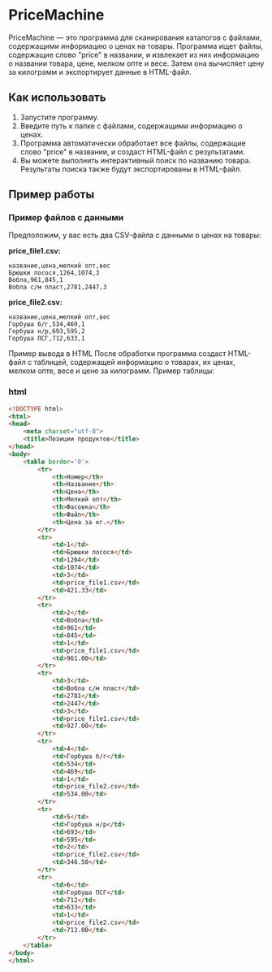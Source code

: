 # PriceMachine

PriceMachine — это программа для сканирования каталогов с файлами, содержащими информацию о ценах на товары. Программа ищет файлы, содержащие слово "price" в названии, и извлекает из них информацию о названии товара, цене, мелком опте и весе. Затем она вычисляет цену за килограмм и экспортирует данные в HTML-файл.

## Как использовать

1. Запустите программу.
2. Введите путь к папке с файлами, содержащими информацию о ценах.
3. Программа автоматически обработает все файлы, содержащие слово "price" в названии, и создаст HTML-файл с результатами.
4. Вы можете выполнить интерактивный поиск по названию товара. Результаты поиска также будут экспортированы в HTML-файл.

## Пример работы

### Пример файлов с данными

Предположим, у вас есть два CSV-файла с данными о ценах на товары:

**price_file1.csv:**
```csv
название,цена,мелкий опт,вес
Брюшки лосося,1264,1074,3
Вобла,961,845,1
Вобла с/м пласт,2781,2447,3
```

**price_file2.csv:**
```csv
название,цена,мелкий опт,вес
Горбуша б/г,534,469,1
Горбуша н/р,693,595,2
Горбуша ПСГ,712,633,1
```

Пример вывода в HTML
После обработки программа создаст HTML-файл с таблицей, содержащей информацию о товарах, их ценах, мелком опте, весе и цене за килограмм. Пример таблицы:

### html
```html
<!DOCTYPE html>
<html>
<head>
    <meta charset="utf-8">
    <title>Позиции продуктов</title>
</head>
<body>
    <table border='0'>
        <tr>
            <th>Номер</th>
            <th>Название</th>
            <th>Цена</th>
            <th>Мелкий опт</th>
            <th>Фасовка</th>
            <th>Файл</th>
            <th>Цена за кг.</th>
        </tr>
        <tr>
            <td>1</td>
            <td>Брюшки лосося</td>
            <td>1264</td>
            <td>1074</td>
            <td>3</td>
            <td>price_file1.csv</td>
            <td>421.33</td>
        </tr>
        <tr>
            <td>2</td>
            <td>Вобла</td>
            <td>961</td>
            <td>845</td>
            <td>1</td>
            <td>price_file1.csv</td>
            <td>961.00</td>
        </tr>
        <tr>
            <td>3</td>
            <td>Вобла с/м пласт</td>
            <td>2781</td>
            <td>2447</td>
            <td>3</td>
            <td>price_file1.csv</td>
            <td>927.00</td>
        </tr>
        <tr>
            <td>4</td>
            <td>Горбуша б/г</td>
            <td>534</td>
            <td>469</td>
            <td>1</td>
            <td>price_file2.csv</td>
            <td>534.00</td>
        </tr>
        <tr>
            <td>5</td>
            <td>Горбуша н/р</td>
            <td>693</td>
            <td>595</td>
            <td>2</td>
            <td>price_file2.csv</td>
            <td>346.50</td>
        </tr>
        <tr>
            <td>6</td>
            <td>Горбуша ПСГ</td>
            <td>712</td>
            <td>633</td>
            <td>1</td>
            <td>price_file2.csv</td>
            <td>712.00</td>
        </tr>
    </table>
</body>
</html>
```
